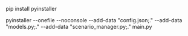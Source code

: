 pip install pyinstaller

pyinstaller --onefile --noconsole --add-data "config.json;." --add-data "models.py;." --add-data "scenario_manager.py;." main.py
